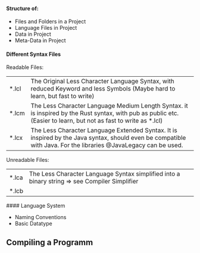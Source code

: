 #### Structure of:
- Files and Folders in a Project<br>
- Language Files in Project<br>
- Data in Project<br>
- Meta-Data in Project <br>
#### Different Syntax Files
Readable Files: <br>
<table>
<tr>
<td>*.lcl</td>
<td> The Original Less Character Language Syntax, with reduced Keyword and less Symbols (Maybe hard to learn, but fast to write)</td>
</tr>
<tr>
<td>*.lcm</td>
<td>The Less Character Language Medium Length Syntax. it is inspired by the Rust syntax, with pub as public etc. (Easier to learn, but not as fast to write as *.lcl)</td>
</tr>
<tr>
<td>*.lcx </td>
<td>The Less Character Language Extended Syntax. It is inspired by the Java syntax, should even be compatible with Java. For the libraries @JavaLegacy can be used.</td>
</tr>
</table>
Unreadable Files:
<table>
<tr>
<td>*.lca</td>
<td>The Less Character Language Syntax simplified into a binary string => see Compiler Simplifier </td>
</tr>
<tr>
<td>*.lcb</td>
<td></td>
</tr>
</table>
#### Language System

- Naming Conventions
- Basic Datatype


<h2> Compiling a Programm </h2>
